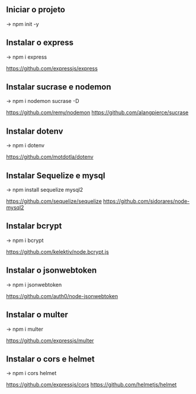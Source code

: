 ## Iniciar o projeto

-> npm init -y

## Instalar o express

-> npm i express

https://github.com/expressjs/express

## Instalar sucrase e nodemon

-> npm i nodemon sucrase -D

https://github.com/remy/nodemon
https://github.com/alangpierce/sucrase

## Instalar dotenv

-> npm i dotenv

https://github.com/motdotla/dotenv

## Instalar Sequelize e mysql

-> npm install sequelize mysql2

https://github.com/sequelize/sequelize
https://github.com/sidorares/node-mysql2

## Instalar bcrypt

-> npm i bcrypt

https://github.com/kelektiv/node.bcrypt.js

## Instalar o jsonwebtoken

-> npm i jsonwebtoken

https://github.com/auth0/node-jsonwebtoken

## Instalar o multer

-> npm i multer

https://github.com/expressjs/multer

## Instalar o cors e helmet

-> npm i cors helmet

https://github.com/expressjs/cors
https://github.com/helmetjs/helmet
